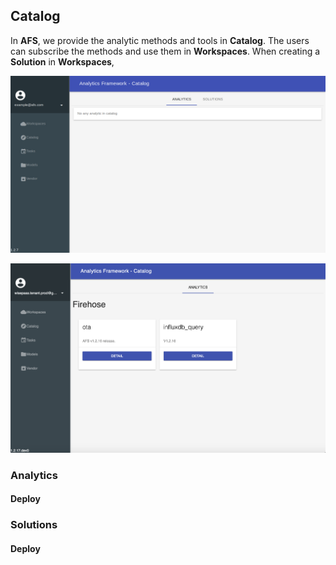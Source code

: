 ## Catalog
In **AFS**, we provide the analytic methods and tools in **Catalog**. The users can subscribe the methods and use them in **Workspaces**. When creating a **Solution** in **Workspaces**, 


![](../_static/images/portal/catalog/default.png)

![](../_static/images/portal/catalog/catalog.png)

### Analytics

#### Deploy

### Solutions

#### Deploy